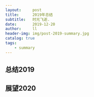 ```yaml
---
layout:     post
title:      2019年总结
subtitle:   时光飞逝.
date:       2019-12-20
author:     ll
header-img: img/post-2019-summary.jpg
catalog: true
tags:
    - summary
---
```

## 总结2019

## 展望2020